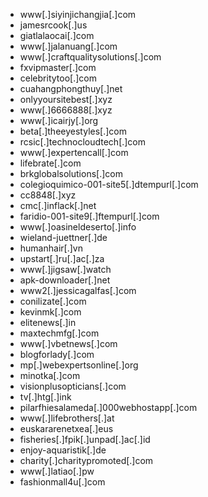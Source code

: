 - www[.]siyinjichangjia[.]com
- jamesrcook[.]us
- giatlalaocai[.]com
- www[.]jalanuang[.]com
- www[.]craftqualitysolutions[.]com
- fxvipmaster[.]com
- celebritytoo[.]com
- cuahangphongthuy[.]net
- onlyyoursitebest[.]xyz
- www[.]6666888[.]xyz
- www[.]icairjy[.]org
- beta[.]theeyestyles[.]com
- rcsic[.]technocloudtech[.]com
- www[.]expertencall[.]com
- lifebrate[.]com
- brkglobalsolutions[.]com
- colegioquimico-001-site5[.]dtempurl[.]com
- cc8848[.]xyz
- cmc[.]inflack[.]net
- faridio-001-site9[.]ftempurl[.]com
- www[.]oasineldeserto[.]info
- wieland-juettner[.]de
- humanhair[.]vn
- upstart[.]ru[.]ac[.]za
- www[.]jigsaw[.]watch
- apk-downloader[.]net
- www2[.]jessicagalfas[.]com
- conilizate[.]com
- kevinmk[.]com
- elitenews[.]in
- maxtechmfg[.]com
- www[.]vbetnews[.]com
- blogforlady[.]com
- mp[.]webexpertsonline[.]org
- minotka[.]com
- visionplusopticians[.]com
- tv[.]htg[.]ink
- pilarfhiesalameda[.]000webhostapp[.]com
- www[.]lifebrothers[.]at
- euskararenetxea[.]eus
- fisheries[.]fpik[.]unpad[.]ac[.]id
- enjoy-aquaristik[.]de
- charity[.]charitypromoted[.]com
- www[.]latiao[.]pw
- fashionmall4u[.]com